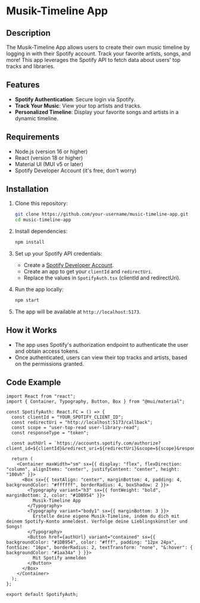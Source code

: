 # Musik-Timeline App

## Description

The Musik-Timeline App allows users to create their own music timeline by logging in with their Spotify account. Track your favorite artists, songs, and more! This app leverages the Spotify API to fetch data about users' top tracks and libraries.

## Features

- **Spotify Authentication**: Secure login via Spotify.
- **Track Your Music**: View your top artists and tracks.
- **Personalized Timeline**: Display your favorite songs and artists in a dynamic timeline.

## Requirements

- Node.js (version 16 or higher)
- React (version 18 or higher)
- Material UI (MUI v5 or later)
- Spotify Developer Account (it's free, don't worry)

## Installation

1. Clone this repository:
    ```bash
    git clone https://github.com/your-username/music-timeline-app.git
    cd music-timeline-app
    ```

2. Install dependencies:
    ```bash
    npm install
    ```

3. Set up your Spotify API credentials:
    - Create a [Spotify Developer Account](https://developer.spotify.com/).
    - Create an app to get your `clientId` and `redirectUri`.
    - Replace the values in `SpotifyAuth.tsx` (clientId and redirectUri).

4. Run the app locally:
    ```bash
    npm start
    ```

5. The app will be available at `http://localhost:5173`.

## How it Works

- The app uses Spotify's authorization endpoint to authenticate the user and obtain access tokens.
- Once authenticated, users can view their top tracks and artists, based on the permissions granted.

## Code Example

```tsx
import React from "react";
import { Container, Typography, Button, Box } from "@mui/material";

const SpotifyAuth: React.FC = () => {
  const clientId = "YOUR_SPOTIFY_CLIENT_ID";
  const redirectUri = "http://localhost:5173/callback";
  const scope = "user-top-read user-library-read";
  const responseType = "token";

  const authUrl = `https://accounts.spotify.com/authorize?client_id=${clientId}&redirect_uri=${redirectUri}&scope=${scope}&response_type=${responseType}`;

  return (
    <Container maxWidth="sm" sx={{ display: "flex", flexDirection: "column", alignItems: "center", justifyContent: "center", height: "100vh" }}>
      <Box sx={{ textAlign: "center", marginBottom: 4, padding: 4, backgroundColor: "#ffffff", borderRadius: 4, boxShadow: 2 }}>
        <Typography variant="h3" sx={{ fontWeight: "bold", marginBottom: 2, color: "#1DB954" }}>
          Musik-Timeline App
        </Typography>
        <Typography variant="body1" sx={{ marginBottom: 3 }}>
          Erstelle deine eigene Musik-Timeline, indem du dich mit deinem Spotify-Konto anmeldest. Verfolge deine Lieblingskünstler und Songs!
        </Typography>
        <Button href={authUrl} variant="contained" sx={{ backgroundColor: "#1DB954", color: "#fff", padding: "12px 24px", fontSize: "16px", borderRadius: 2, textTransform: "none", "&:hover": { backgroundColor: "#1aa34a" } }}>
          Mit Spotify anmelden
        </Button>
      </Box>
    </Container>
  );
};

export default SpotifyAuth;

